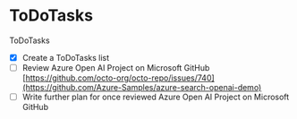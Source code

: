 # ToDoTasks
ToDoTasks

- [x] Create a ToDoTasks list
- [ ] Review Azure Open AI Project on Microsoft GitHub [https://github.com/octo-org/octo-repo/issues/740](https://github.com/Azure-Samples/azure-search-openai-demo)
- [ ] Write further plan for once reviewed Azure Open AI Project on Microsoft GitHub
